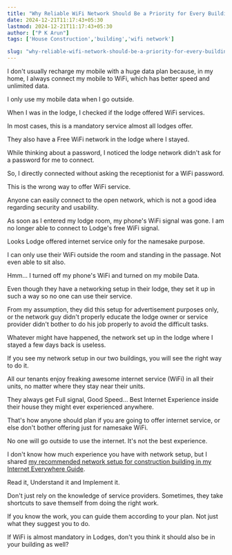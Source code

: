 ```yaml
---
title: "Why Reliable WiFi Network Should Be a Priority for Every Building Owner"
date: 2024-12-21T11:17:43+05:30
lastmod: 2024-12-21T11:17:43+05:30
author: ["P K Arun"]
tags: ['House Construction','building','wifi network']

slug: "why-reliable-wifi-network-should-be-a-priority-for-every-building-owner"
---
```


I don't usually recharge my mobile with a huge data plan because, in my home, I always connect my mobile to WiFi, which has better speed and unlimited data.

I only use my mobile data when I go outside.

When I was in the lodge, I checked if the lodge offered WiFi services.

In most cases, this is a mandatory service almost all lodges offer.

They also have a Free WiFi network in the lodge where I stayed.

While thinking about a password, I noticed the lodge network didn't ask for a password for me to connect.

So, I directly connected without asking the receptionist for a WiFi password.

This is the wrong way to offer WiFi service.

Anyone can easily connect to the open network, which is not a good idea regarding security and usability.

As soon as I entered my lodge room, my phone's WiFi signal was gone. I am no longer able to connect to Lodge's free WiFi signal.

Looks Lodge offered internet service only for the namesake purpose.

I can only use their WiFi outside the room and standing in the passage. Not even able to sit also.

Hmm… I turned off my phone's WiFi and turned on my mobile Data.

Even though they have a networking setup in their lodge, they set it up in such a way so no one can use their service.

From my assumption, they did this setup for advertisement purposes only, or the network guy didn't properly educate the lodge owner or service provider didn't bother to do his job properly to avoid the difficult tasks.

Whatever might have happened, the network set up in the lodge where I stayed a few days back is useless.

If you see my network setup in our two buildings, you will see the right way to do it.

All our tenants enjoy freaking awesome internet service (WiFi) in all their units, no matter where they stay near their units.

They always get Full signal, Good Speed… Best Internet Experience inside their house they might ever experienced anywhere. 

That's how anyone should plan if you are going to offer internet service, or else don't bother offering just for namesake WiFi.

No one will go outside to use the internet. It's not the best experience.

I don't know how much experience you have with network setup, but I shared [my recommended network setup for construction building in my Internet Everywhere Guide](https://houseconstructionguide.com/internet-everywhere/).

Read it, Understand it and Implement it.

Don't just rely on the knowledge of service providers. Sometimes, they take shortcuts to save themself from doing the right work.

If you know the work, you can guide them according to your plan. Not just what they suggest you to do.

If WiFi is almost mandatory in Lodges, don't you think it should also be in your building as well?
